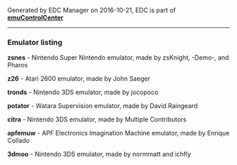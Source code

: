 Generated by EDC Manager on 2016-10-21, EDC is part of [**emuControlCenter**](https://github.com/PhoenixInteractiveNL/emuControlCenter/wiki)
***
### Emulator listing

**zsnes** - Nintendo Super Nintendo emulator, made by zsKnight, -Demo-, and Pharos

**z26** - Atari 2600 emulator, made by John Saeger

**tronds** - Nintendo 3DS emulator, made by jocopoco

**potator** - Watara Supervision emulator, made by David Raingeard

**citra** - Nintendo 3DS emulator, made by Multiple Contributors

**apfemuw** - APF Electronics Imagination Machine emulator, made by Enrique Collado

**3dmoo** - Nintendo 3DS emulator, made by normmatt and ichfly

